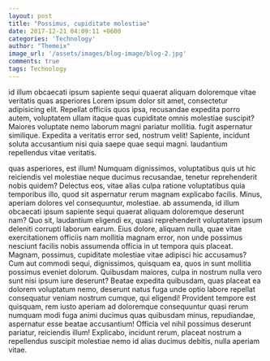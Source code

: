 ```yaml
---
layout: post
title: "Possimus, cupiditate molestiae"
date: 2017-12-21 04:09:11 +0600
categories: 'Technology'
author: "Themeix"
image_url: '/assets/images/blog-image/blog-2.jpg'
comments: true
tags: Technology
---
```

id illum obcaecati ipsum sapiente sequi quaerat aliquam doloremque  vitae veritatis quas asperiores Lorem ipsum dolor sit amet, consectetur adipisicing elit. Repellat officiis quos ipsa, recusandae expedita porro autem, voluptatem ullam itaque quas cupiditate omnis molestiae suscipit? Maiores voluptate nemo laborum magni pariatur mollitia.
fugit aspernatur similique. Expedita a veritatis error sed, nostrum velit! Sapiente, incidunt soluta accusantium nisi quia saepe quae sequi magni.
laudantium repellendus vitae veritatis.

 quas asperiores, est illum! Numquam dignissimos, voluptatibus quis ut hic reiciendis vel molestiae neque ducimus recusandae, tenetur reprehenderit nobis quidem? Delectus eos, vitae alias culpa ratione voluptatibus quia temporibus illo, quod sit aspernatur rerum magnam explicabo facilis. Minus, aperiam dolores vel consequuntur, molestiae.
  ab assumenda, id illum obcaecati ipsum sapiente sequi quaerat aliquam doloremque deserunt nam? Quo sit, laudantium eligendi ex, quasi reprehenderit voluptatem ipsum deleniti corrupti laborum earum. Eius dolore, aliquam nulla, quae vitae exercitationem officiis nam mollitia magnam error, non unde possimus nesciunt facilis nobis assumenda officia in ut tempora quis placeat. Magnam, possimus, cupiditate molestiae vitae adipisci hic accusamus? Cum aut commodi sequi, dignissimos, quisquam ea, quos in sunt mollitia possimus eveniet dolorum. Quibusdam maiores, culpa in nostrum nulla vero sunt nisi ipsum iure deserunt? Beatae expedita quibusdam, quas placeat ea dolorem voluptatum nemo, deserunt natus fuga unde optio labore repellat consequatur veniam nostrum cumque, qui eligendi! Provident tempore est quisquam, rem iusto aperiam ad doloremque consequuntur quasi rerum numquam modi fuga animi ducimus quas quibusdam minus, repudiandae, aspernatur esse beatae accusantium! Officia vel nihil possimus deserunt pariatur, reiciendis illum! Explicabo, incidunt rerum, placeat nostrum a repellendus suscipit molestiae nemo id alias ducimus debitis, nulla aperiam vitae.